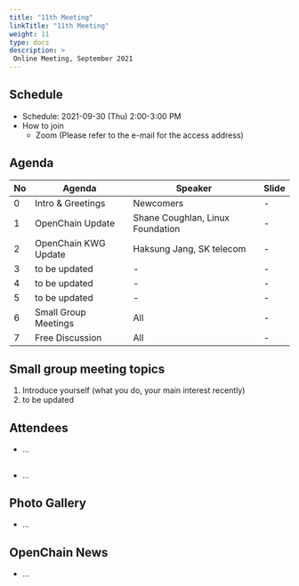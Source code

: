 ```yaml
---
title: "11th Meeting"
linkTitle: "11th Meeting"
weight: 11
type: docs
description: >
 Online Meeting, September 2021
---
```


## Schedule

* Schedule: 2021-09-30 (Thu) 2:00-3:00 PM
* How to join
   - Zoom (Please refer to the e-mail for the access address)

## Agenda
| No | Agenda | Speaker | Slide |
|----|-----------------|------|------|
| 0 | Intro & Greetings | Newcomers | - |
| 1 | OpenChain Update | Shane Coughlan, Linux Foundation | - |
| 2 | OpenChain KWG Update | Haksung Jang, SK telecom | - |
| 3 | to be updated | - | - |
| 4 | to be updated | - | - |
| 5 | to be updated | - | - |
| 6 | Small Group Meetings | All | - |
| 7 | Free Discussion | All | - |

## Small group meeting topics
1. Introduce yourself (what you do, your main interest recently)
2. to be updated

## Attendees
* ...

##
* ...

## Photo Gallery
* ...

## OpenChain News
* ...
